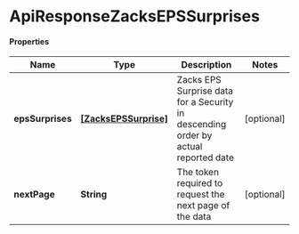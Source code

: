# ApiResponseZacksEPSSurprises

#### Properties
Name | Type | Description | Notes
------------ | ------------- | ------------- | -------------
**epsSurprises** | [**[ZacksEPSSurprise]**](ZacksEPSSurprise.md) | Zacks EPS Surprise data for a Security in descending order by actual reported date | [optional] 
**nextPage** | **String** | The token required to request the next page of the data | [optional] 



